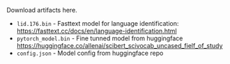 Download artifacts here.

- `lid.176.bin` - Fasttext model for language identification: https://fasttext.cc/docs/en/language-identification.html
- `pytorch_model.bin` - Fine tunned model from huggingface https://huggingface.co/allenai/scibert_scivocab_uncased_fielf_of_study
- `config.json` - Model config from huggingface repo
